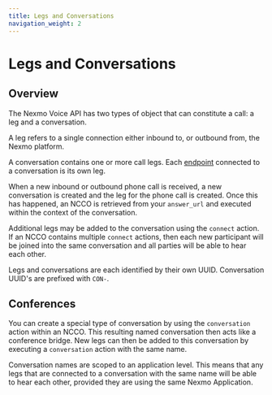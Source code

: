 ```yaml
---
title: Legs and Conversations
navigation_weight: 2
---
```


# Legs and Conversations

## Overview

The Nexmo Voice API has two types of object that can constitute a call: a leg and a conversation.

A leg refers to a single connection either inbound to, or outbound from, the Nexmo platform.

A conversation contains one or more call legs. Each [endpoint](/voice/voice-api/guides/endpoints) connected to a conversation is its own leg.

When a new inbound or outbound phone call is received, a new conversation is created and the leg for the phone call is created. Once this has happened, an NCCO is retrieved from your `answer_url` and executed within the context of the conversation.

Additional legs may be added to the conversation using the `connect` action. If an NCCO contains multiple `connect` actions, then each new participant will be joined into the same conversation and all parties will be able to hear each other.

Legs and conversations are each identified by their own UUID. Conversation UUID's are prefixed with `CON-`.

## Conferences

You can create a special type of conversation by using the `conversation` action within an NCCO. This resulting named conversation then acts like a conference bridge. New legs can then be added to this conversation by executing a `conversation` action with the same name.

Conversation names are scoped to an application level. This means that any legs that are connected to a conversation with the same name will be able to hear each other, provided they are using the same Nexmo Application.
